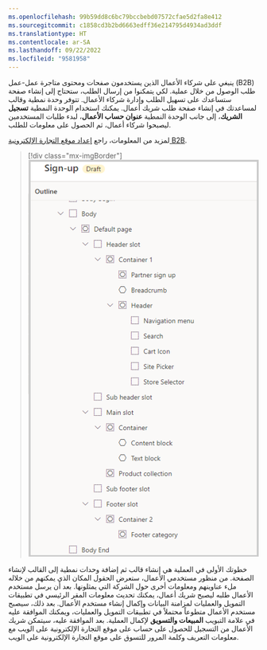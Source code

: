 ```yaml
---
ms.openlocfilehash: 99b59dd8c6bc79bccbebd07572cfae5d2fa8e412
ms.sourcegitcommit: c1858cd3b2bd6663edff36e214795d4934ad3ddf
ms.translationtype: HT
ms.contentlocale: ar-SA
ms.lasthandoff: 09/22/2022
ms.locfileid: "9581958"
---
```

ينبغي على شركاء الأعمال الذين يستخدمون صفحات ومحتوى متاجرة عمل-عمل (B2B) طلب الوصول من خلال عملية. لكي يتمكنوا من إرسال الطلب، ستحتاج إلى إنشاء صفحة ستساعدك على تسهيل الطلب وإدارة شركاء الأعمال. تتوفر وحدة نمطية وقالب لمساعدتك في إنشاء صفحة طلب شريك أعمال. يمكنك استخدام الوحدة النمطية **تسجيل الشريك**، إلى جانب الوحدة النمطية **عنوان حساب الأعمال**، لبدء طلبات المستخدمين ليصبحوا شركاء أعمال، ثم الحصول على معلومات للطلب.

لمزيد من المعلومات، راجع [إعداد موقع التجارة الإلكترونية B2B](/dynamics365/commerce/b2b/set-up-b2b-site/?azure-portal=true).

> [!div class="mx-imgBorder"]
> [![لقطة شاشة لخيارات قالب التسجيل المتاحة.](../media/sign-up-template.png)](../media/sign-up-template.png#lightbox)

خطوتك الأولى في العملية هي إنشاء قالب ثم إضافة وحدات نمطية إلى القالب لإنشاء الصفحة. من منظور مستخدمي الأعمال، ستعرض الحقول المكان الذي يمكنهم من خلاله ملء عناوينهم ومعلومات أخرى حول الشركة التي يمثلونها. بعد أن يرسل مستخدم الأعمال طلبه ليصبح شريك أعمال، يمكنك تحديث معلومات المقر الرئيسي في تطبيقات التمويل والعمليات لمزامنة البيانات وإكمال إنشاء مستخدم الأعمال. بعد ذلك، سيصبح مستخدم الأعمال متطوعاً محتملاً في تطبيقات التمويل والعمليات، ويمكنك الموافقة عليه في علامة التبويب **المبيعات والتسويق** لإكمال العملية. بعد الموافقة عليه، سيتمكن شريك الأعمال من التسجيل للحصول على حساب على موقع التجارة الإلكترونية على الويب مع معلومات التعريف وكلمة المرور للتسوق على موقع التجارة الإلكترونية على الويب.
